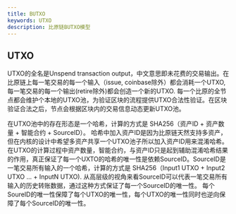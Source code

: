 ```yaml
---
title: BUTXO
keywords: UTXO
description: 比原链BUTXO模型
---
```


## UTXO

UTXO的全名是Unspend transaction output，中文意思即未花费的交易输出。在比原链上每一笔交易的每一个输入（issue, coinbase除外）都会消耗一个UTXO, 每一笔交易的每一个输出(retire除外)都会创造一个新的UTXO. 每一个比原的全节点都会维护个本地的UTXO池，为验证区块的流程提供UTXO合法性验证。在区块验证合法之后，节点会根据区块内的交易信息动态更新UTXO池。

在UTXO池中的存在形态是一个哈希，计算的方式是 SHA256（资产ID + 资产数量 + 智能合约 + SourceID）。 哈希中加入资产ID是因为比原链天然支持多资产，但在内核的设计中希望多资产共享一个UTXO池子所以加入资产ID用来混淆哈希。在UTXO的计算过程中资产数量，智能合约，与资产ID只是起到辅助混淆哈希结果的作用，真正保证了每一个UXTO的哈希的唯一性是依赖SourceID。SourceID是一笔交易所有输入的一个哈希，计算的方式是 SHA256（Input1 UTXO + Input2 UTXO ... + InputN UTXO). 从高层级的视角来看SourceID可以代表一笔交易所有输入的历史转账数据，通过这种方式保证了每一个SourceID的唯一性。 每个SoureID的唯一性保障了每个UTXO的唯一性，每个UTXO的唯一性同时也逆向保障了每个SourceID的唯一性。
